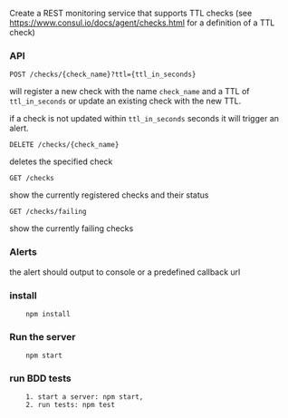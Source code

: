 Create a REST monitoring service that supports TTL checks (see https://www.consul.io/docs/agent/checks.html for a definition of a TTL check)

### API

```
POST /checks/{check_name}?ttl={ttl_in_seconds}
```

will register a new check with the name `check_name` and a TTL of `ttl_in_seconds`
or update an existing check with the new TTL.

if a check is not updated within `ttl_in_seconds` seconds it will trigger an alert.


```
DELETE /checks/{check_name}
```

deletes the specified check

```
GET /checks
```
show the currently registered checks and their status

```
GET /checks/failing
```

show the currently failing checks

### Alerts
the alert should output to console or a predefined callback url


### install
```
    npm install
```

### Run the server
```
    npm start
```

### run BDD tests
```
    1. start a server: npm start,
    2. run tests: npm test
```
